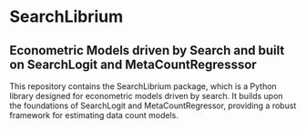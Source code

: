 
# SearchLibrium
## Econometric Models driven by Search and built on SearchLogit and MetaCountRegresssor

This repository contains the SearchLibrium package, which is a Python library designed for econometric models driven by search. It builds upon the foundations of SearchLogit and MetaCountRegressor, providing a robust framework for estimating data count models.